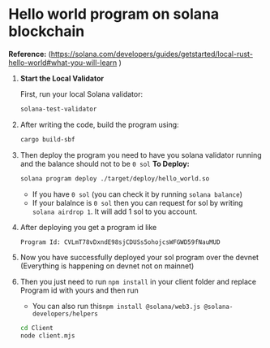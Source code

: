 # Hello world program on solana blockchain

**Reference:** (<https://solana.com/developers/guides/getstarted/local-rust-hello-world#what-you-will-learn>
  )

1. **Start the Local Validator**

   First, run your local Solana validator:

    ```bash
    solana-test-validator
    ```

2. After writing the code, build the program using:

    ```bash
    cargo build-sbf
    ```

3. Then deploy the program you need to have you solana validator running and the balance should not to be `0 sol`
   **To Deploy:**

    ```bash
    solana program deploy ./target/deploy/hello_world.so
    ```

    - If you have `0 sol` (you can check it by running ```solana balance```)
    - If your balalnce is `0 sol` then you can request for sol by writing `solana airdrop 1`. It will add 1 sol to you account.

4. After deploying you get a program id like

    ```bash
    Program Id: CVLmT78vDxndE98sjCDUSs5ohojcsWFGWD59fNauMUD
    ```

5. Now you have successfully deployed your sol program over the devnet (Everything is happening on devnet not on mainnet)

6. Then you just need to run `npm install` in your client folder and replace Program id with yours and then run
    - You can also run this```npm install @solana/web3.js @solana-developers/helpers```

    ```bash
    cd Client
    node client.mjs
    ```
